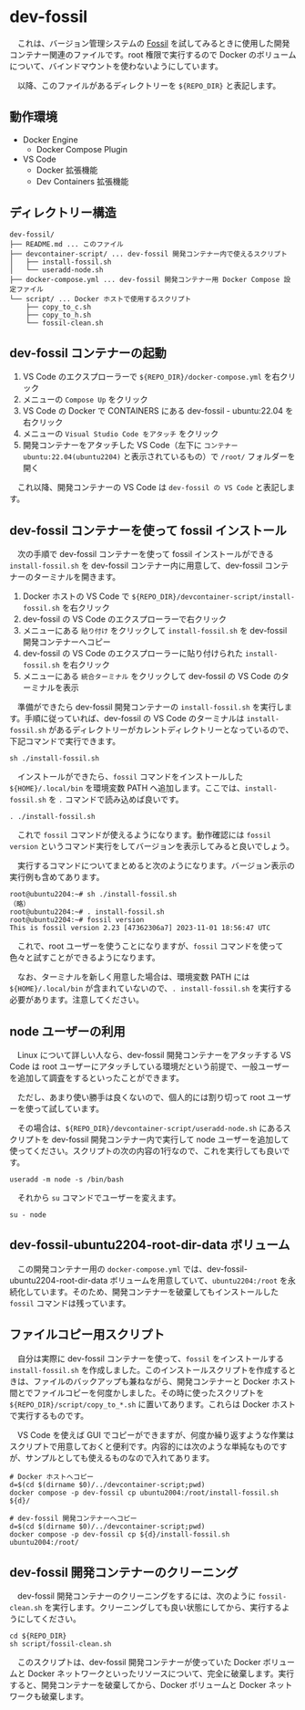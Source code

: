 # dev-fossil

　これは、バージョン管理システムの [Fossil](https://fossil-scm.org/) を試してみるときに使用した開発コンテナー関連のファイルです。root 権限で実行するので Docker のボリュームについて、バインドマウントを使わないようにしています。

　以降、このファイルがあるディレクトリーを `${REPO_DIR}` と表記します。

## 動作環境

- Docker Engine
  - Docker Compose Plugin
- VS Code
  - Docker 拡張機能
  - Dev Containers 拡張機能

## ディレクトリー構造

```text
dev-fossil/
├── README.md ... このファイル
├── devcontainer-script/ ... dev-fossil 開発コンテナー内で使えるスクリプト
│   ├── install-fossil.sh
│   └── useradd-node.sh
├── docker-compose.yml ... dev-fossil 開発コンテナー用 Docker Compose 設定ファイル
└── script/ ... Docker ホストで使用するスクリプト
    ├── copy_to_c.sh
    ├── copy_to_h.sh
    └── fossil-clean.sh
```

## dev-fossil コンテナーの起動

1. VS Code のエクスプローラーで `${REPO_DIR}/docker-compose.yml` を右クリック
2. メニューの `Compose Up` をクリック
3. VS Code の Docker で CONTAINERS にある dev-fossil - ubuntu:22.04 を右クリック
4. メニューの `Visual Studio Code をアタッチ` をクリック
5. 開発コンテナーをアタッチした VS Code（左下に `コンテナー ubuntu:22.04(ubuntu2204)` と表示されているもの）で `/root/` フォルダーを開く

　これ以降、開発コンテナーの VS Code は `dev-fossil の VS Code` と表記します。

## dev-fossil コンテナーを使って fossil インストール

　次の手順で dev-fossil コンテナーを使って fossil インストールができる `install-fossil.sh` を dev-fossil コンテナー内に用意して、dev-fossil コンテナーのターミナルを開きます。

1. Docker ホストの VS Code で `${REPO_DIR}/devcontainer-script/install-fossil.sh` を右クリック
2. dev-fossil の VS Code のエクスプローラーで右クリック
3. メニューにある `貼り付け` をクリックして `install-fossil.sh` を dev-fossil 開発コンテナーへコピー
4. dev-fossil の VS Code のエクスプローラーに貼り付けられた `install-fossil.sh` を右クリック
5. メニューにある `統合ターミナル` をクリックして dev-fossil の VS Code のターミナルを表示

　準備ができたら dev-fossil 開発コンテナーの `install-fossil.sh` を実行します。手順に従っていれば、dev-fossil の VS Code のターミナルは `install-fossil.sh` があるディレクトリーがカレントディレクトリーとなっているので、下記コマンドで実行できます。

```console
sh ./install-fossil.sh
```

　インストールができたら、`fossil` コマンドをインストールした `${HOME}/.local/bin` を環境変数 PATH へ追加します。ここでは、`install-fossil.sh` を `.` コマンドで読み込めば良いです。

```console
. ./install-fossil.sh
```

　これで `fossil` コマンドが使えるようになります。動作確認には `fossil version` というコマンド実行をしてバージョンを表示してみると良いでしょう。

　実行するコマンドについてまとめると次のようになります。バージョン表示の実行例も含めてあります。

```console
root@ubuntu2204:~# sh ./install-fossil.sh
（略）
root@ubuntu2204:~# . install-fossil.sh 
root@ubuntu2204:~# fossil version
This is fossil version 2.23 [47362306a7] 2023-11-01 18:56:47 UTC
```

　これで、root ユーザーを使うことになりますが、`fossil` コマンドを使って色々と試すことができるようになります。

　なお、ターミナルを新しく用意した場合は、環境変数 PATH には `${HOME}/.local/bin` が含まれていないので、`. install-fossil.sh` を実行する必要があります。注意してください。

## node ユーザーの利用

　Linux について詳しい人なら、dev-fossil 開発コンテナーをアタッチする VS Code は root ユーザーにアタッチしている環境だという前提で、一般ユーザーを追加して調査をするといったことができます。

　ただし、あまり使い勝手は良くないので、個人的には割り切って root ユーザーを使って試しています。

　その場合は、`${REPO_DIR}/devcontainer-script/useradd-node.sh` にあるスクリプトを dev-fossil 開発コンテナー内で実行して node ユーザーを追加して使ってください。スクリプトの次の内容の1行なので、これを実行しても良いです。

```console
useradd -m node -s /bin/bash
```

　それから `su` コマンドでユーザーを変えます。

```console
su - node
```

## dev-fossil-ubuntu2204-root-dir-data ボリューム

　この開発コンテナー用の `docker-compose.yml` では、dev-fossil-ubuntu2204-root-dir-data ボリュームを用意していて、`ubuntu2204:/root` を永続化しています。そのため、開発コンテナーを破棄してもインストールした `fossil` コマンドは残っています。

## ファイルコピー用スクリプト

　自分は実際に dev-fossil コンテナーを使って、`fossil` をインストールする `install-fossil.sh` を作成しました。このインストールスクリプトを作成するときは、ファイルのバックアップも兼ねながら、開発コンテナーと Docker ホスト間とでファイルコピーを何度かしました。その時に使ったスクリプトを `${REPO_DIR}/script/copy_to_*.sh` に置いてあります。これらは Docker ホストで実行するものです。

　VS Code を使えば GUI でコピーができますが、何度か繰り返すような作業はスクリプトで用意しておくと便利です。内容的には次のような単純なものですが、サンプルとしても使えるものなので入れてあります。

```sh: copy_to_h.sh
# Docker ホストへコピー
d=$(cd $(dirname $0)/../devcontainer-script;pwd)
docker compose -p dev-fossil cp ubuntu2004:/root/install-fossil.sh ${d}/
```

```sh: copy_to_c.sh
# dev-fossil 開発コンテナーへコピー
d=$(cd $(dirname $0)/../devcontainer-script;pwd)
docker compose -p dev-fossil cp ${d}/install-fossil.sh ubuntu2004:/root/
```

## dev-fossil 開発コンテナーのクリーニング

　dev-fossil 開発コンテナーのクリーニングをするには、次のように `fossil-clean.sh` を実行します。クリーニングしても良い状態にしてから、実行するようにしてください。

```console
cd ${REPO_DIR}
sh script/fossil-clean.sh
```

　このスクリプトは、dev-fossil 開発コンテナーが使っていた Docker ボリュームと Docker ネットワークといったリソースについて、完全に破棄します。実行すると、開発コンテナーを破棄してから、Docker ボリュームと Docker ネットワークも破棄します。
